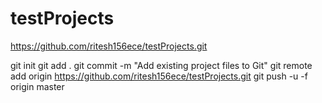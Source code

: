 # testProjects

https://github.com/ritesh156ece/testProjects.git

git init
git add .
git commit -m "Add existing project files to Git"
git remote add origin https://github.com/ritesh156ece/testProjects.git
git push -u -f origin master
